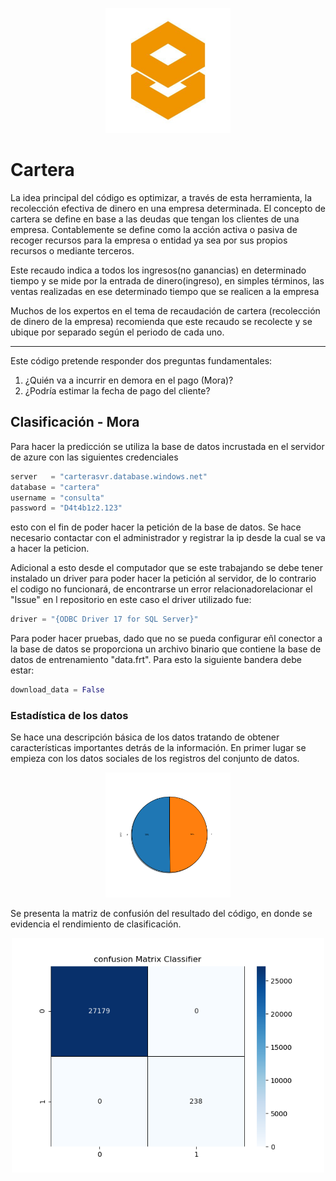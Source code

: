 <p align="center">
	<img src="images/databiz_image.jpeg" width="200" title="logotipo_repositorio">
</p>


# Cartera

La idea principal del código es optimizar, a través de esta herramienta, la recolección efectiva  de dinero en una empresa determinada. El concepto de cartera se define en base a las deudas que tengan los clientes de una empresa. Contablemente se define como la acción activa o pasiva de recoger recursos para la empresa o entidad ya sea por sus propios recursos o mediante terceros.

Este recaudo indica a todos los ingresos(no ganancias) en determinado tiempo y se mide por la entrada de dinero(ingreso), en simples términos, las ventas realizadas en ese determinado tiempo que se realicen a la empresa

Muchos de los expertos en el tema de recaudación de cartera (recolección de dinero de la empresa) recomienda que este recaudo se recolecte y se ubique por separado según el periodo de cada uno.

---

Este código pretende responder dos preguntas fundamentales:

1. ¿Quién va a incurrir en demora en el pago (Mora)?
2. ¿Podría estimar la fecha de pago del cliente?

## Clasificación - Mora

Para hacer la predicción se utiliza la base de datos incrustada en el servidor de azure con las siguientes credenciales 

```python
server   = "carterasvr.database.windows.net"
database = "cartera"
username = "consulta"
password = "D4t4b1z2.123" 
```

esto con el fin de poder hacer la petición de la base de datos. Se hace necesario contactar con el administrador y registrar la ip desde la cual se va a hacer la peticion. 

Adicional a esto desde el computador que se este trabajando se debe tener instalado un driver para poder hacer la petición al servidor, de lo contrario el codigo no funcionará, de encontrarse un error relacionadorelacionar el "Issue" en l repositorio en este caso el driver utilizado fue:

```python
driver = "{ODBC Driver 17 for SQL Server}"
```

Para poder hacer pruebas, dado que no se pueda configurar eñl conector a la base de datos se proporciona un archivo binario que contiene la base de datos de entrenamiento "data.frt". Para esto la siguiente bandera debe estar:

```python
download_data = False
```

### Estadística de los datos 

Se hace una descripción básica de los datos tratando de obtener características importantes detrás de la información. En primer lugar se empieza con los datos sociales de los registros del conjunto de datos.

<p align="center">
	<img src="images/SEXO.png" width="200" title="logotipo_repositorio">
</p>


Se presenta la matriz de confusión del resultado del código, en donde se evidencia el rendimiento de clasificación.


<p align="center">
	<img src="confusion_matrix.png" width="500" title="matriz_confusion">
</p>



